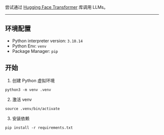 尝试通过 [Hugging Face Transformer](https://huggingface.co/docs/transformers/index) 库调用 LLMs。

<hr/>

## 环境配置

+ Python interpreter version: `3.10.14`
+ Python Env: `venv`
+ Package Manager: `pip`

## 开始
1. 创建 Python 虚拟环境
```shell
python3 -m venv .venv
```

2. 激活 venv
```shell
source .venv/bin/activate
```

3. 安装依赖
```shell
pip install -r requirements.txt
```
